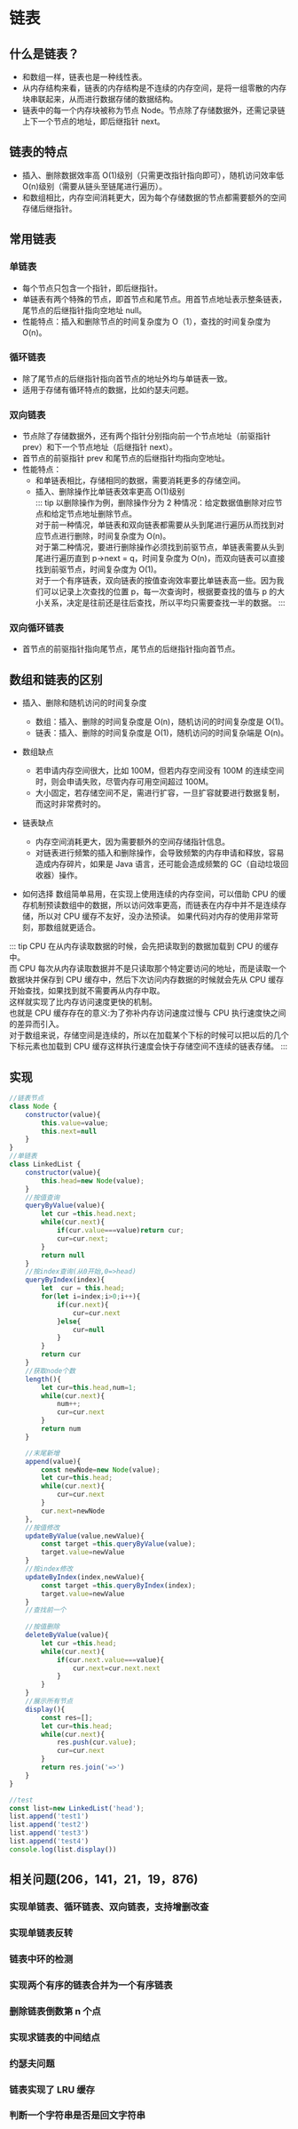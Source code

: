 # 链表

## 什么是链表？

-   和数组一样，链表也是一种线性表。
-   从内存结构来看，链表的内存结构是不连续的内存空间，是将一组零散的内存块串联起来，从而进行数据存储的数据结构。
-   链表中的每一个内存块被称为节点 Node。节点除了存储数据外，还需记录链上下一个节点的地址，即后继指针 next。

## 链表的特点

-   插入、删除数据效率高 O(1)级别（只需更改指针指向即可），随机访问效率低 O(n)级别（需要从链头至链尾进行遍历）。
-   和数组相比，内存空间消耗更大，因为每个存储数据的节点都需要额外的空间存储后继指针。

## 常用链表

### 单链表

-   每个节点只包含一个指针，即后继指针。
-   单链表有两个特殊的节点，即首节点和尾节点。用首节点地址表示整条链表，尾节点的后继指针指向空地址 null。
-   性能特点：插入和删除节点的时间复杂度为 O（1），查找的时间复杂度为 O(n)。

### 循环链表

-   除了尾节点的后继指针指向首节点的地址外均与单链表一致。
-   适用于存储有循环特点的数据，比如约瑟夫问题。

### 双向链表

-   节点除了存储数据外，还有两个指针分别指向前一个节点地址（前驱指针 prev）和下一个节点地址（后继指针 next）。
-   首节点的前驱指针 prev 和尾节点的后继指针均指向空地址。
-   性能特点：
    -   和单链表相比，存储相同的数据，需要消耗更多的存储空间。
    -   插入、删除操作比单链表效率更高 O(1)级别  
        ::: tip
        以删除操作为例，删除操作分为 2 种情况：给定数据值删除对应节点和给定节点地址删除节点。  
        对于前一种情况，单链表和双向链表都需要从头到尾进行遍历从而找到对应节点进行删除，时间复杂度为 O(n)。  
        对于第二种情况，要进行删除操作必须找到前驱节点，单链表需要从头到尾进行遍历直到 p->next = q，时间复杂度为 O(n)，而双向链表可以直接找到前驱节点，时间复杂度为 O(1)。  
        对于一个有序链表，双向链表的按值查询效率要比单链表高一些。因为我们可以记录上次查找的位置 p，每一次查询时，根据要查找的值与 p 的大小关系，决定是往前还是往后查找，所以平均只需要查找一半的数据。
        :::

### 双向循环链表

-   首节点的前驱指针指向尾节点，尾节点的后继指针指向首节点。

## 数组和链表的区别

-   插入、删除和随机访问的时间复杂度

    -   数组：插入、删除的时间复杂度是 O(n)，随机访问的时间复杂度是 O(1)。
    -   链表：插入、删除的时间复杂度是 O(1)，随机访问的时间复杂端是 O(n)。

-   数组缺点
    -   若申请内存空间很大，比如 100M，但若内存空间没有 100M 的连续空间时，则会申请失败，尽管内存可用空间超过 100M。
    -   大小固定，若存储空间不足，需进行扩容，一旦扩容就要进行数据复制，而这时非常费时的。
-   链表缺点
    -   内存空间消耗更大，因为需要额外的空间存储指针信息。
    -   对链表进行频繁的插入和删除操作，会导致频繁的内存申请和释放，容易造成内存碎片，如果是 Java 语言，还可能会造成频繁的 GC（自动垃圾回收器）操作。
-   如何选择
    数组简单易用，在实现上使用连续的内存空间，可以借助 CPU 的缓存机制预读数组中的数据，所以访问效率更高，而链表在内存中并不是连续存储，所以对 CPU 缓存不友好，没办法预读。
    如果代码对内存的使用非常苛刻，那数组就更适合。

::: tip
CPU 在从内存读取数据的时候，会先把读取到的数据加载到 CPU 的缓存中。  
而 CPU 每次从内存读取数据并不是只读取那个特定要访问的地址，而是读取一个数据块并保存到 CPU 缓存中，然后下次访问内存数据的时候就会先从 CPU 缓存开始查找，如果找到就不需要再从内存中取。  
这样就实现了比内存访问速度更快的机制。  
也就是 CPU 缓存存在的意义:为了弥补内存访问速度过慢与 CPU 执行速度快之间的差异而引入。  
对于数组来说，存储空间是连续的，所以在加载某个下标的时候可以把以后的几个下标元素也加载到 CPU 缓存这样执行速度会快于存储空间不连续的链表存储。
:::

## 实现

```js
//链表节点
class Node {
    constructor(value){
        this.value=value;
        this.next=null
    }
}
//单链表
class LinkedList {
    constructor(value){
        this.head=new Node(value);
    }
    //按值查询
    queryByValue(value){
        let cur =this.head.next;
        while(cur.next){
            if(cur.value===value)return cur;
            cur=cur.next;
        }
        return null
    }
    //按index查询(从0开始,0=>head)
    queryByIndex(index){
        let  cur = this.head;
        for(let i=index;i>0;i++){
            if(cur.next){
                cur=cur.next
            }else{
                cur=null
            }
        }
        return cur
    }
    //获取node个数
    length(){
        let cur=this.head,num=1;
        while(cur.next){
            num++;
            cur=cur.next
        }
        return num
    }

    //末尾新增
    append(value){
        const newNode=new Node(value);
        let cur=this.head;
        while(cur.next){
            cur=cur.next
        }
        cur.next=newNode
    },
    //按值修改
    updateByValue(value,newValue){
        const target =this.queryByValue(value);
        target.value=newValue
    }
    //按index修改
    updateByIndex(index,newValue){
        const target =this.queryByIndex(index);
        target.value=newValue
    }
    //查找前一个
    
    //按值删除
    deleteByValue(value){
        let cur =this.head;
        while(cur.next){
            if(cur.next.value===value){
                cur.next=cur.next.next
            }
        }
    }
    //展示所有节点
    display(){
        const res=[];
        let cur=this.head;
        while(cur.next){
            res.push(cur.value);
            cur=cur.next
        }
        return res.join('=>')
    }
}

//test
const list=new LinkedList('head');
list.append('test1')
list.append('test2')
list.append('test3')
list.append('test4')
console.log(list.display())
```

## 相关问题(206，141，21，19，876)

### 实现单链表、循环链表、双向链表，支持增删改查

### 实现单链表反转

### 链表中环的检测

### 实现两个有序的链表合并为一个有序链表

### 删除链表倒数第 n 个点

### 实现求链表的中间结点

### 约瑟夫问题

### 链表实现了 LRU 缓存

### 判断一个字符串是否是回文字符串
